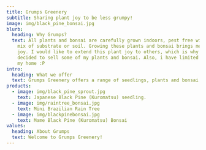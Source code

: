 ```yaml
---
title: Grumps Greenery
subtitle: Sharing plant joy to be less grumpy!
image: img/black_pine_bonsai.jpg
blurb:
  heading: Why Grumps?
  text: All plants and bonsai are carefully grown indoors, pest free with my own
    mix of substrate or soil. Growing these plants and bonsai brings me immense
    joy. I would like to extend this plant joy to others, which is why I have
    decided to sell some of my plants and bonsai. Also, i have limited space in
    my home :P
intro:
  heading: What we offer
  text: Grumps Greenery offers a range of seedlings, plants and bonsai.
products:
  - image: img/black_pine_sprout.jpg
    text: Japanese Black Pine (Kuromatsu) seedling.
  - image: img/raintree_bonsai.jpg
    text: Mini Brazilian Rain Tree
  - image: img/blackpinebonsai.jpg
    text: Mame Black Pine (Kuromatsu) Bonsai
values:
  heading: About Grumps
  text: Welcome to Grumps Greenery!
---
```

